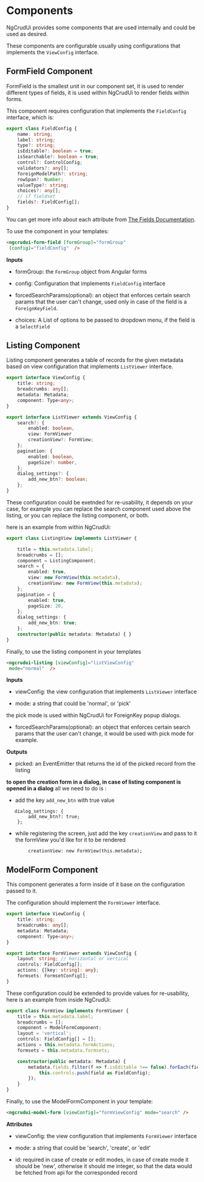 # Components

NgCrudUi provides some components that are used internally
and could be used as desired.

These components are configurable usually using configurations that implements
the `ViewConfig` interface.


FormField Component
--------

FormField is the smallest unit in our component set,
it is used to render different types of fields, it is used
within NgCrudUi to render fields within forms.

This component requires configuration that implements the `FieldConfig` interface, which is:

```typescript
export class FieldConfig {
    name: string;
    label: string;
    type?: string;
    isEditable?: boolean = true;
    isSearchable?: boolean = true;
    control?: ControlConfig;
    validators?: any[];
    foreignModelPath?: string;
    rowSpan?: Number;
    valueType?: string;
    choices?: any[];
    // if fieldset
    fields?: FieldConfig[];
}
```

You can get more info about each attribute from [The Fields Documentation](/fields).

To use the component in your templates:

```html
<ngcrudui-form-field [formGroup]="formGroup"
 [config]="fieldConfig"  />
```

<b>Inputs</b>

- formGroup: the `FormGroup` object from Angular forms

- config: Configuration that implements `FieldConfig` interface

- forcedSearchParams(optional): an object that enforces certain search params that the user can't change, used only in case of the field is a `ForeignKeyField`.

- choices: A List of options to be passed to dropdown menu,
if the field is a `SelectField`



Listing Component
--------

Listing component generates a table of records
for the given metadata based on view configuration
that implements `ListViewer` interface.

```typescript
export interface ViewConfig {
    title: string;
    breadcrumbs: any[];
    metadata: Metadata;
    component: Type<any>;
}

export interface ListViewer extends ViewConfig {
    search?: {
        enabled: boolean,
        view: FormViewer
        creationView?: FormView;
    };
    pagination: {
        enabled: boolean,
        pageSize?: number,
    };
    dialog_settings?: {
        add_new_btn?: boolean;
    };
}
```

These configuration could be exetnded for re-usability, it depends on your case, for example you can replace the search component used above the listing, or you can replace the listing component, or both.

here is an example from within NgCrudUi:

```typescript
export class ListingView implements ListViewer {

    title = this.metadata.label;
    breadcrumbs = [];
    component = ListingComponent;
    search = {
        enabled: true,
        view: new FormView(this.metadata),
        creationView: new FormView(this.metadata);
    };
    pagination = {
        enabled: true,
        pageSize: 20,
    };
    dialog_settings: {
        add_new_btn: true;
    };
    constructor(public metadata: Metadata) { }
}
```

Finally, to use the listing component in your templates

```html
<ngcrudui-listing [viewConfig]="listViewConfig"
 mode="normal"  />
```

<b>Inputs</b>

- viewConfig: the view configuration that implements `ListViewer` interface

- mode: a string that could be 'normal', or 'pick'

the pick mode is used within NgCrudUi for ForeignKey popup dialogs.

- forcedSearchParams(optional): an object that enforces certain search params that the user can't change, it would be used with pick mode for example.

<b>Outputs</b>

- picked: an EventEmitter that returns the id of the picked record from the listing

<b>to open the creation form in a dialog, in case of listing component is opened in a dialog</b>
all we need to do is : 
-  add the key `add_new_btn` with true value
```
   dialog_settings: {
        add_new_btn?: true;
    };
```
-    while registering the screen, just add the key `creationView` and pass to it the formView you'd like for it to be rendered
```
        creationView: new FormView(this.metadata);
```

ModelForm Component
--------

This component generates a form inside of it 
base on the configuration passed to it.

The configuration should implement the `FormViewer` interface.

```typescript
export interface ViewConfig {
    title: string;
    breadcrumbs: any[];
    metadata: Metadata;
    component: Type<any>;
}

export interface FormViewer extends ViewConfig {
    layout: string; // horizontal or vertical
    controls: FieldConfig[];
    actions: {[key: string]: any};
    formsets: FormsetConfig[];
}
```

These configuration could be extended to provide
values for re-usability, here is an example from inside
NgCrudUi:

```typescript
export class FormView implements FormViewer {
    title = this.metadata.label;
    breadcrumbs = [];
    component = ModelFormComponent;
    layout = 'vertical';
    controls: FieldConfig[] = [];
    actions = this.metadata.formActions;
    formsets = this.metadata.formsets;

    constructor(public metadata: Metadata) {
        metadata.fields.filter(f => f.isEditable !== false).forEach(field => {
            this.controls.push(field as FieldConfig);
        });
    }
}
````

Finally, to use the ModelFormComponent in your template:

```html
<ngcrudui-model-form [viewConfig]="formViewConfig" mode="search" />
```

<b>Attributes</b>

- viewConfig: the view configuration that implements `FormViewer` interface

- mode: a string that could be 'search', 'create', or 'edit'

- id: required in case of create or edit modes, in case 
of create mode it should be 'new', otherwise it should me integer, so that the data would be fetched from api for the corresponded record
